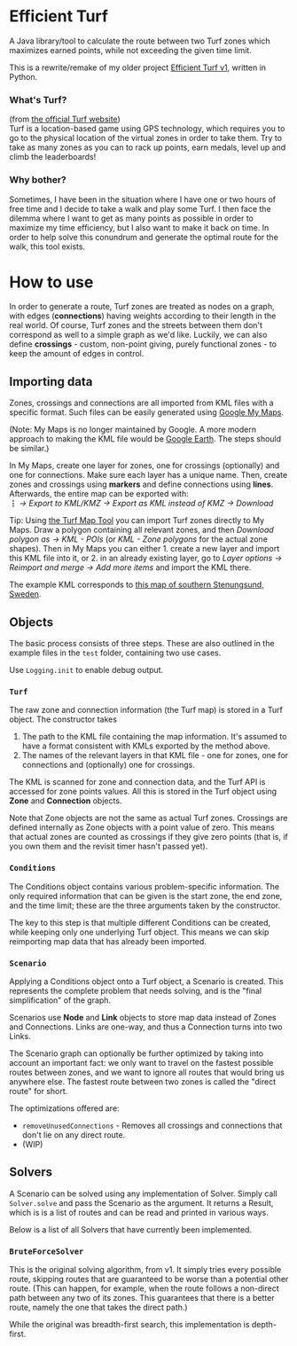 # Efficient Turf

A Java library/tool to calculate the route between two Turf zones which maximizes earned points, while not exceeding the given time limit.

This is a rewrite/remake of my older project [Efficient Turf v1](https://github.com/icicel/efficient-turf), written in Python.

### What's Turf?

(from [the official Turf website](https://turfgame.com/))  
Turf is a location-based game using GPS technology, which requires you to go to the physical location of the virtual zones in order to take them.
Try to take as many zones as you can to rack up points, earn medals, level up and climb the leaderboards!

### Why bother?

Sometimes, I have been in the situation where I have one or two hours of free time and I decide to take a walk and play some Turf.
I then face the dilemma where I want to get as many points as possible in order to maximize my time efficiency, but I also want to make it back on time.
In order to help solve this conundrum and generate the optimal route for the walk, this tool exists.

# How to use

In order to generate a route, Turf zones are treated as nodes on a graph, with edges (**connections**) having weights according to their length in the real world.
Of course, Turf zones and the streets between them don't correspond as well to a simple graph as we'd like.
Luckily, we can also define **crossings** - custom, non-point giving, purely functional zones - to keep the amount of edges in control.

## Importing data

Zones, crossings and connections are all imported from KML files with a specific format.
Such files can be easily generated using [Google My Maps](https://www.google.com/maps/d/).

(Note: My Maps is no longer maintained by Google.
A more modern approach to making the KML file would be [Google Earth](https://earth.google.com).
The steps should be similar.)

In My Maps, create one layer for zones, one for crossings (optionally) and one for connections.
Make sure each layer has a unique name.
Then, create zones and crossings using **markers** and define connections using **lines**.
Afterwards, the entire map can be exported with:  
**⋮** *→ Export to KML/KMZ → Export as KML instead of KMZ → Download*

Tip: Using [the Turf Map Tool](https://turf.urbangeeks.org/) you can import Turf zones directly to My Maps. 
Draw a polygon containing all relevant zones, and then *Download polygon as → KML - POIs* (or *KML - Zone polygons* for the actual zone shapes).
Then in My Maps you can either 1. create a new layer and import this KML file into it, or 2. in an already existing layer, go to *Layer options → Reimport and merge → Add more items* and import the KML there.

The example KML corresponds to [this map of southern Stenungsund, Sweden](https://www.google.com/maps/d/u/0/edit?mid=1iv00_Yvkj4J3LrPsgByOfHsf2090pNg).

## Objects

The basic process consists of three steps.
These are also outlined in the example files in the `test` folder, containing two use cases.

Use `Logging.init` to enable debug output.

### `Turf`

The raw zone and connection information (the Turf map) is stored in a Turf object.
The constructor takes
1. The path to the KML file containing the map information.
It's assumed to have a format consistent with KMLs exported by the method above.
2. The names of the relevant layers in that KML file - one for zones, one for connections and (optionally) one for crossings.

The KML is scanned for zone and connection data, and the Turf API is accessed for zone points values.
All this is stored in the Turf object using **Zone** and **Connection** objects.

Note that Zone objects are not the same as actual Turf zones.
Crossings are defined internally as Zone objects with a point value of zero.
This means that actual zones are counted as crossings if they give zero points (that is, if you own them and the revisit timer hasn't passed yet).

### `Conditions`

The Conditions object contains various problem-specific information.
The only required information that can be given is the start zone, the end zone, and the time limit; these are the three arguments taken by the constructor.

The key to this step is that multiple different Conditions can be created, while keeping only one underlying Turf object.
This means we can skip reimporting map data that has already been imported.

### `Scenario`

Applying a Conditions object onto a Turf object, a Scenario is created.
This represents the complete problem that needs solving, and is the "final simplification" of the graph.

Scenarios use **Node** and **Link** objects to store map data instead of Zones and Connections.
Links are one-way, and thus a Connection turns into two Links.

The Scenario graph can optionally be further optimized by taking into account an important fact: we only want to travel on the fastest possible routes between zones, and we want to ignore all routes that would bring us anywhere else.
The fastest route between two zones is called the "direct route" for short.

The optimizations offered are:
- `removeUnusedConnections` - Removes all crossings and connections that don't lie on any direct route.
- (WIP)

## Solvers

A Scenario can be solved using any implementation of Solver.
Simply call `Solver.solve` and pass the Scenario as the argument.
It returns a Result, which is is a list of routes and can be read and printed in various ways.

Below is a list of all Solvers that have currently been implemented.

### `BruteForceSolver`

This is the original solving algorithm, from v1.
It simply tries every possible route, skipping routes that are guaranteed to be worse than a potential other route.
(This can happen, for example, when the route follows a non-direct path between any two of its zones.
This guarantees that there is a better route, namely the one that takes the direct path.)

While the original was breadth-first search, this implementation is depth-first.
